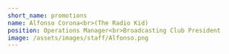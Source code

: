 ```yaml
---
short_name: promotions
name: Alfonso Corona<br>(The Radio Kid)
position: Operations Manager<br>Broadcasting Club President
image: /assets/images/staff/Alfonso.png
---
```

